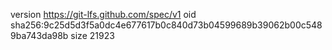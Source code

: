 version https://git-lfs.github.com/spec/v1
oid sha256:9c25d5d3f5a0dc4e677617b0c840d73b04599689b39062b00c5489ba743da98b
size 21923

